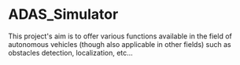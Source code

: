 # ADAS_Simulator
This project's aim is to offer various functions available in the field of autonomous vehicles (though also applicable in other fields) such as obstacles detection, localization, etc...
